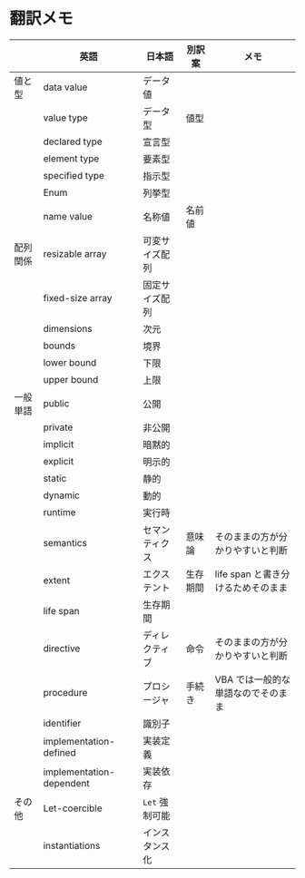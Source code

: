# 翻訳メモ

|          | 英語                     | 日本語         | 別訳案   | メモ                               |
| -------- | ------------------------ | -------------- | -------- | ---------------------------------- |
| 値と型   | data value               | データ値       |          |                                    |
|          | value type               | データ型       | 値型     |                                    |
|          | declared type            | 宣言型         |          |                                    |
|          | element type             | 要素型         |          |                                    |
|          | specified type           | 指示型         |          |                                    |
|          | Enum                     | 列挙型         |          |                                    |
|          | name value               | 名称値         | 名前値   |                                    |
| 配列関係 | resizable array          | 可変サイズ配列 |          |                                    |
|          | fixed-size array         | 固定サイズ配列 |          |                                    |
|          | dimensions               | 次元           |          |                                    |
|          | bounds                   | 境界           |          |                                    |
|          | lower bound              | 下限           |          |                                    |
|          | upper bound              | 上限           |          |                                    |
| 一般単語 | public                   | 公開           |          |                                    |
|          | private                  | 非公開         |          |                                    |
|          | implicit                 | 暗黙的         |          |                                    |
|          | explicit                 | 明示的         |          |                                    |
|          | static                   | 静的           |          |                                    |
|          | dynamic                  | 動的           |          |                                    |
|          | runtime                  | 実行時         |          |                                    |
|          | semantics                | セマンティクス | 意味論   | そのままの方が分かりやすいと判断   |
|          | extent                   | エクステント   | 生存期間 | life span と書き分けるためそのまま |
|          | life span                | 生存期間       |          |                                    |
|          | directive                | ディレクティブ | 命令     | そのままの方が分かりやすいと判断   |
|          | procedure                | プロシージャ   | 手続き   | VBA では一般的な単語なのでそのまま |
|          | identifier               | 識別子         |          |                                    |
|          | implementation-defined   | 実装定義       |          |                                    |
|          | implementation-dependent | 実装依存       |          |                                    |
| その他   | Let-coercible            | `Let` 強制可能 |          |                                    |
|          | instantiations          | インスタンス化 |          |                                    |

